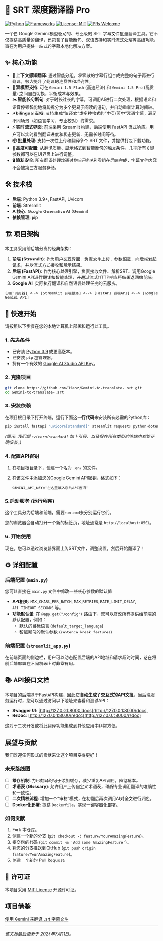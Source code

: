# 🔮 SRT 深度翻译器 Pro

[![Python](https://img.shields.io/badge/Python-3.9+-blue.svg)](https://www.python.org/)
[![Frameworks](https://img.shields.io/badge/Frameworks-FastAPI%20%7C%20Streamlit-green)](https://fastapi.tiangolo.com/)
[![License: MIT](https://img.shields.io/badge/License-MIT-yellow.svg)](https://opensource.org/licenses/MIT)
[![PRs Welcome](https://img.shields.io/badge/PRs-welcome-brightgreen.svg)](CONTRIBUTING.md)

一个由 Google Gemini 模型驱动的、专业级的 SRT 字幕文件批量翻译工具。它不仅提供高质量的翻译，还包含了智能断句、双语支持和实时流式处理等高级功能，旨在为用户提供一站式的字幕本地化解决方案。

## ✨ 核心功能

* **🧠 上下文感知翻译**: 通过智能分组，将零散的字幕行组合成完整的句子再进行翻译，极大提升了翻译的连贯性和准确性。
* **🚀 双模型支持**: 可在 `Gemini 1.5 Flash` (高速经济) 和 `Gemini 1.5 Pro` (高质量) 之间自由切换，平衡成本与效果。
* **✂️ 智能长句断句**: 对于时长过长的字幕，可调用AI进行二次处理，根据语义和语音停顿智能地将其拆分为多个更易于阅读的短句，并自动重新计算时间轴。
* **⚡️ bilingual 支持**: 支持生成“仅译文”或多种格式的“中英/英中”双语字幕，满足不同场景（如语言学习、专业校对）的需求。
* **⚡️ 实时流式界面**: 前端采用 Streamlit 构建，后端使用 FastAPI 流式响应。用户可以实时看到翻译进度和状态更新，无需长时间等待。
* **📦 批量处理**: 支持一次性上传和翻译多个 SRT 文件，并提供打包下载功能。
* **🎨 高度可配置**: 从翻译质量、显示格式到智能断句的触发条件，几乎所有关键参数都可以在UI界面上进行调整。
* **🔒 隐私安全**: 所有翻译处理均通过您自己的API密钥在后端完成，字幕文件内容不会被第三方服务存储。

## 🛠️ 技术栈

* **后端**: Python 3.9+, FastAPI, Uvicorn
* **前端**: Streamlit
* **AI核心**: Google Generative AI (Gemini)
* **依赖管理**: pip

## 🏗️ 项目架构

本工具采用前后端分离的经典架构：

1.  **前端 (Streamlit)**: 作为用户交互界面，负责文件上传、参数配置、向后端发起请求，并以流式方式接收和展示结果。
2.  **后端 (FastAPI)**: 作为核心处理引擎，负责接收文件、解析SRT、调用Google Gemini API进行翻译和智能处理，并通过流式HTTP响应将结果返回给前端。
3.  **Google AI**: 实际执行翻译和自然语言处理任务的云服务。

```
[用户浏览器] <--> [Streamlit 前端服务] <--> [FastAPI 后端API] <--> [Google Gemini API]
```

## 🚀 快速开始

请按照以下步骤在您的本地计算机上部署和运行此工具。

### 1. 先决条件

* 已安装 [Python 3.9](https://www.python.org/downloads/) 或更高版本。
* 已安装 `pip` 包管理器。
* 拥有一个有效的 [Google AI Studio API Key](https://aistudio.google.com/app/apikey)。

### 2. 克隆项目


```bash
git clone https://github.com/Jieoz/Gemini-to-translate-.srt.git
cd Gemini-to-translate-.srt
```


### 3. 安装依赖

在项目根目录下打开终端，运行下面这**一行代码**来安装所有必需的Python库：

```bash
pip install fastapi "uvicorn[standard]" streamlit requests python-dotenv google-generativeai watchfiles
```
*(提示: 我们将 `uvicorn[standard]` 加上引号，以确保在所有类型的终端中都能正确安装。)*

### 4. 配置API密钥

1.  在项目根目录下，创建一个名为 `.env` 的文件。
2.  在该文件中添加您的Google Gemini API密钥，格式如下：

    ```
    GEMINI_API_KEY="在这里填入您的API密钥"
    ```

### 5.启动服务 (运行程序)

这个工具分为后端和前端，需要`run.cmd`来分别运行它们。

您的浏览器会自动打开一个新的标签页，地址通常是 `http://localhost:8501`。

### 6. 开始使用

现在，您可以通过浏览器界面上传SRT文件，调整设置，然后开始翻译了！

## ⚙️ 详细配置

### 后端配置 (`main.py`)

您可以直接在 `main.py` 文件中修改一些核心参数的默认值：

* **API相关**: `MAX_CHARS_PER_BATCH`, `MAX_RETRIES`, `RATE_LIMIT_DELAY`, `API_TIMEOUT_SECONDS` 等。
* **功能默认值**: 在 `@app.get("/config")` 路由下，您可以修改所有提供给前端的默认配置，例如：
    * 默认的目标语言 (`default_target_language`)
    * 智能断句的默认参数 (`sentence_break_features`)

### 前端配置 (`streamlit_app.py`)

在前端页面的侧边栏，用户可以动态配置后端的API地址和请求超时时间，这在将前后端部署在不同机器上时非常有用。

## 📚 API接口文档

本项目的后端基于FastAPI构建，因此它**自动生成了交互式的API文档**。当后端服务运行时，您可以通过访问以下地址来查看和测试API：

* **Swagger UI**: [http://127.0.0.1:8000/docs](http://127.0.0.1:8000/docs)
* **ReDoc**: [http://127.0.0.1:8000/redoc](http://127.0.0.1:8000/redoc)

这对于二次开发或将此翻译功能集成到其他应用中非常方便。

## 展望与贡献

我们欢迎任何形式的贡献来让这个项目变得更好！

### 未来路线图

* [ ] **缓存机制**: 为已翻译的句子添加缓存，减少重复API调用，降低成本。
* [ ] **术语表 (Glossary)**: 允许用户上传自定义术语表，确保专业词汇翻译的准确性和一致性。
* [ ] **二次精校流程**: 增加一个“审校”模式，在初翻后再次调用AI对全文进行润色。
* [ ] **Docker化部署**: 提供 `Dockerfile`，实现一键容器化部署。

### 如何贡献

1.  Fork 本仓库。
2.  创建一个新的分支 (`git checkout -b feature/YourAmazingFeature`)。
3.  提交您的代码 (`git commit -m 'Add some AmazingFeature'`)。
4.  将您的分支推送到GitHub (`git push origin feature/YourAmazingFeature`)。
5.  创建一个新的 Pull Request。

## 📄 许可证

本项目采用 [MIT License](LICENSE) 开源许可证。


## 项目借鉴


 [使用 Gemini 来翻译 .srt 字幕文件](https://linux.do/t/topic/353949)

---
*该文档最后更新于 2025年7月11日。*
